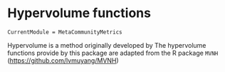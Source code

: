 # Hypervolume functions
```@meta
CurrentModule = MetaCommunityMetrics
```
Hypervolume is a method originally developed by 
The hypervolume functions provide by this package are adapted from the R package `MVNH` (https://github.com/lvmuyang/MVNH)